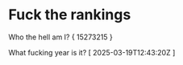# Fuck the rankings

Who the hell am I?
{ 15273215 }

What fucking year is it?
[ 2025-03-19T12:43:20Z ]
